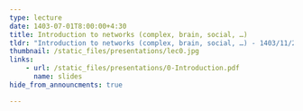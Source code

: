 ```yaml
---
type: lecture
date: 1403-07-01T8:00:00+4:30
title: Introduction to networks (complex, brain, social, …)
tldr: "Introduction to networks (complex, brain, social, …) - 1403/11/28"
thumbnail: /static_files/presentations/lec0.jpg
links: 
    - url: /static_files/presentations/0-Introduction.pdf
      name: slides
hide_from_announcments: true

---
```


